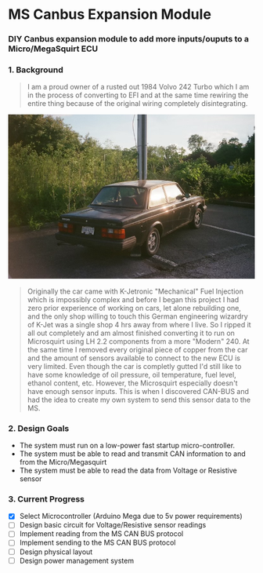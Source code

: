 
# MS Canbus Expansion Module
### DIY Canbus expansion module to add more inputs/ouputs to a Micro/MegaSquirt ECU  

### 1. Background
> I am a proud owner of a rusted out 1984 Volvo 242 Turbo which I am in the process of converting to EFI and at the same time rewiring the entire thing because of the original wiring completely disintegrating. 
> 
![Volvo 242 Turbo](https://raw.githubusercontent.com/gabrielHawkins7/ms-canbus-expansion/0a828a86511f689d01d575c2f55159b47fb7b315/images/242.jpeg)
> 
> Originally the car came with K-Jetronic "Mechanical" Fuel Injection which is impossibly complex and before I began this project I had zero prior experience of working on cars, let alone rebuilding one, and the only shop willing to touch this German engineering wizardry of K-Jet was a single shop 4 hrs away from where I live. So I ripped it all out completely and am almost finished converting it to run on Microsquirt using LH 2.2 components from a more "Modern" 240. At the same time I removed every original piece of copper from the car and the amount of sensors available to connect to the new ECU is very limited. Even though the car is completly gutted I'd still like to have some knowledge of oil pressure, oil temperature, fuel level, ethanol content, etc. However, the Microsquirt especially doesn't have enough sensor inputs. This is when I discovered CAN-BUS and had the idea to create my own system to send this sensor data to the MS. 


### 2. Design Goals
- The system must run on a low-power fast startup micro-controller. 
- The system must be able to read and transmit CAN information to and from the Micro/Megasquirt
- The system must be able to read the data from Voltage or Resistive sensor
### 3. Current Progress
 - [X] Select Microcontroller (Arduino Mega due to 5v power requirements) 
 - [ ] Design basic circuit for Voltage/Resistive sensor readings
 - [ ] Implement reading from the MS CAN BUS protocol
 - [ ] Implement sending to the MS CAN BUS protocol
 - [ ] Design physical layout
 - [ ] Design power management system
